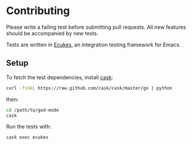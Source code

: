 # Contributing

Please write a failing test before submitting pull requests. All new features should be accompanied by new tests.

Tests are written in [Ecukes](https://github.com/ecukes/ecukes), an integration testing framework for Emacs.

## Setup

To fetch the test dependencies, install [cask](https://github.com/cask/cask):

```bash
curl -fsSkL https://raw.github.com/cask/cask/master/go | python
```

then:

```bash
cd /path/to/god-mode
cask
```

Run the tests with:

```bash
cask exec ecukes
```
